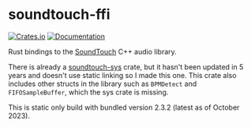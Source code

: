 # soundtouch-ffi

[![Crates.io](https://img.shields.io/crates/v/soundtouch-ffi.svg)](https://crates.io/crates/soundtouch-ffi)
[![Documentation](https://docs.rs/soundtouch-ffi/badge.svg)](https://docs.rs/soundtouch-ffi/)

Rust bindings to the [SoundTouch](https://codeberg.org/soundtouch/soundtouch) C++ audio library.

There is already a [soundtouch-sys](https://crates.io/crates/soundtouch-sys) crate, but it hasn't been updated in 5 years and doesn't use static linking so I made this one.
This crate also includes other structs in the library such as `BPMDetect` and `FIFOSampleBuffer`, which the sys crate is missing. 

This is static only build with bundled version 2.3.2 (latest as of October 2023).

